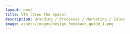 ```yaml
---
layout: post
title: VTS (View The Space)
description: Branding / Processes / Marketing / Sales
image: assets/images/design_feedback_guide_1.png
---
```

<br>
<span class="image fit"><img src="{{ site.baseurl }}/assets/images/design_feedback_guide_2.png" alt=""/></span>
<br>
<span class="image fit"><img src="{{ site.baseurl }}/assets/images/design_feedback_guide_3.png" alt=""/></span>
<br>
<br>
<span class="image fit"><img src="{{ site.baseurl }}/assets/images/Product Email 2.jpg" alt=""/></span>
<br>
